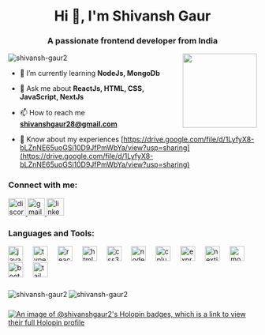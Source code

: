 <h1 align="center">Hi 👋, I'm Shivansh Gaur</h1>
<h3 align="center">A passionate frontend developer from India</h3>

<img align="right" height="150" src="https://media1.giphy.com/media/RbDKaczqWovIugyJmW/giphy.gif"  />

<p align="left"> <img src="https://komarev.com/ghpvc/?username=shivansh-gaur2&label=Profile%20views&color=0e75b6&style=flat" alt="shivansh-gaur2" /> </p>

- 🌱 I’m currently learning **NodeJs, MongoDb**

- 💬 Ask me about **ReactJs, HTML, CSS, JavaScript, NextJs**

- 📫 How to reach me **shivanshgaur28@gmail.com**

- 📄 Know about my experiences [https://drive.google.com/file/d/1LyfyX8-bLZnNE65uoGSi10D9JfPmWbYa/view?usp=sharing](https://drive.google.com/file/d/1LyfyX8-bLZnNE65uoGSi10D9JfPmWbYa/view?usp=sharing)

<h3 align="left">Connect with me:</h3>
<div align="left">
  <a href="Shivansh#6840" target="_blank">
    <img src="https://img.shields.io/static/v1?message=Discord&logo=discord&label=&color=7289DA&logoColor=white&labelColor=&style=for-the-badge" height="35" alt="discord logo"  />
  </a>
  <a href="shivanshgaur28@gmail.com" target="_blank">
    <img src="https://img.shields.io/static/v1?message=Gmail&logo=gmail&label=&color=D14836&logoColor=white&labelColor=&style=for-the-badge" height
="35" alt="gmail logo"  />
  </a>
  <a href="https://www.linkedin.com/in/shivansh-gaur/" target="_blank">
    <img src="https://img.shields.io/static/v1?message=LinkedIn&logo=linkedin&label=&color=0077B5&logoColor=white&labelColor=&style=for-the-badge" height="35" alt="linkedin logo"  />
  </a>
</div>
</p>

<h3 align="left">Languages and Tools:</h3>
<div align="left">
  <img src="https://cdn.jsdelivr.net/gh/devicons/devicon/icons/javascript/javascript-original.svg" height="30" alt="javascript logo"  />
  <img width="12" />
  <img src="https://cdn.jsdelivr.net/gh/devicons/devicon/icons/typescript/typescript-original.svg" height="30" alt="typescript logo"  />
  <img width="12" />
  <img src="https://cdn.jsdelivr.net/gh/devicons/devicon/icons/react/react-original.svg" height="30" alt="react logo"  />
  <img width="12" />
  <img src="https://cdn.jsdelivr.net/gh/devicons/devicon/icons/html5/html5-original.svg" height="30" alt="html5 logo"  />
  <img width="12" />
  <img src="https://cdn.jsdelivr.net/gh/devicons/devicon/icons/css3/css3-original.svg" height="30" alt="css3 logo"  />
  <img width="12" />
  <img src="https://cdn.jsdelivr.net/gh/devicons/devicon/icons/nodejs/nodejs-original.svg" height="30" alt="nodejs logo"  />
  <img width="12" />
  <img src="https://cdn.jsdelivr.net/gh/devicons/devicon/icons/cplusplus/cplusplus-original.svg" height="30" alt="cplusplus logo"  />
  <img width="12" />
  <img src="https://cdn.jsdelivr.net/gh/devicons/devicon/icons/express/express-original.svg" height="30" alt="express logo"  />
  <img width="12" />
  <img src="https://cdn.jsdelivr.net/gh/devicons/devicon/icons/nextjs/nextjs-original.svg" height="30" alt="nextjs logo"  />
  <img width="12" />
  <img src="https://cdn.jsdelivr.net/gh/devicons/devicon/icons/mongodb/mongodb-original.svg" height="30" alt="mongodb logo"  />
  <img width="12" />
  <img src="https://cdn.jsdelivr.net/gh/devicons/devicon/icons/bootstrap/bootstrap-original.svg" height="30" alt="bootstrap logo"  />
  <img width="12" />
  <img src="https://cdn.jsdelivr.net/gh/devicons/devicon/icons/tailwindcss/tailwindcss-original-wordmark.svg" height="30" alt="tailwindcss logo"  />
</div>

###

<p><img align="left" src="https://github-readme-stats.vercel.app/api/top-langs?username=shivansh-gaur2&show_icons=true&locale=en&layout=compact" alt="shivansh-gaur2" /></p>

###

###
<p><img align="center" src="https://github-readme-streak-stats.herokuapp.com/?user=shivansh-gaur2&" alt="shivansh-gaur2" /></p>

###
[![An image of @shivanshgaur2's Holopin badges, which is a link to view their full Holopin profile](https://holopin.me/shivanshgaur2)](https://holopin.io/@shivanshgaur2)
